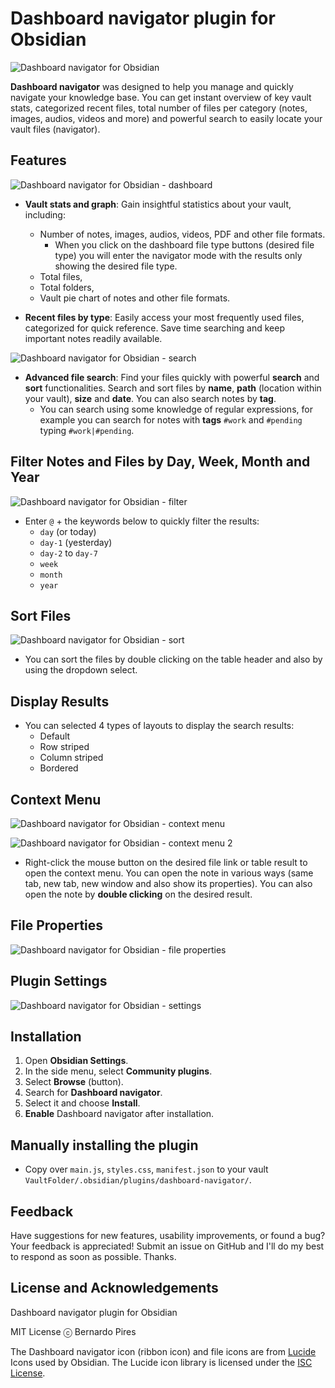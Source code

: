 # Dashboard navigator plugin for Obsidian

![Dashboard navigator for Obsidian](images/dashboard_navigator_plugin_intro.png)

**Dashboard navigator** was designed to help you manage and quickly navigate your knowledge base. You can get instant overview of key vault stats, categorized recent files, total number of files per category (notes, images, audios, videos and more) and powerful search to easily locate your vault files (navigator).

## Features

![Dashboard navigator for Obsidian - dashboard](images/dn_dashboard_01.png)

- **Vault stats and graph**: Gain insightful statistics about your vault, including:
  - Number of notes, images, audios, videos, PDF and other file formats.
    - When you click on the dashboard file type buttons (desired file type) you will enter the navigator mode with the results only showing the desired file type. 
  - Total files, 
  - Total folders, 
  - Vault pie chart of notes and other file formats.
  
- **Recent files by type**: Easily access your most frequently used files, categorized for quick reference. Save time searching and keep important notes readily available.

![Dashboard navigator for Obsidian - search](images/dn_navigator_01.png)

- **Advanced file search**: Find your files quickly with powerful **search** and **sort** functionalities. Search and sort files by **name**, **path** (location within your vault), **size** and **date**. You can also search notes by **tag**.
  - You can search using some knowledge of regular expressions, for example you can search for notes with **tags** `#work` and `#pending` typing `#work|#pending`.

## Filter Notes and Files by Day, Week, Month and Year

![Dashboard navigator for Obsidian - filter](images/dn_navigator_day_week_month_year.png)

- Enter `@` + the keywords below to quickly filter the results:
  - `day` (or today)
  - `day-1` (yesterday)
  - `day-2` to `day-7`
  - `week`
  - `month`
  - `year`
 
## Sort Files

![Dashboard navigator for Obsidian - sort](images/dn_navigator_sort.png)

- You can sort the files by double clicking on the table header and also by using the dropdown select.
 
## Display Results

- You can selected 4 types of layouts to display the search results:
  - Default
  - Row striped
  - Column striped
  - Bordered
 
## Context Menu

![Dashboard navigator for Obsidian - context menu](images/dn_navigator_context_menu.png)

![Dashboard navigator for Obsidian - context menu 2](images/dn_navigator_context_menu_02.png)

- Right-click the mouse button on the desired file link or table result to open the context menu. You can open the note in various ways (same tab, new tab, new window and also show its properties). You can also open the note by **double clicking** on the desired result.

## File Properties

![Dashboard navigator for Obsidian - file properties](images/dn_navigator_file_properties.png)

 
## Plugin Settings

![Dashboard navigator for Obsidian - settings](images/dn_navigator_settings.png)

## Installation

1. Open **Obsidian Settings**.
2. In the side menu, select **Community plugins**.
3. Select **Browse** (button).
4. Search for **Dashboard navigator**.
5. Select it and choose **Install**.
6. **Enable** Dashboard navigator after installation.

## Manually installing the plugin

- Copy over `main.js`, `styles.css`, `manifest.json` to your vault `VaultFolder/.obsidian/plugins/dashboard-navigator/`.

## Feedback

Have suggestions for new features, usability improvements, or found a bug? Your feedback is appreciated! Submit an issue on GitHub and I'll do my best to respond as soon as possible. Thanks.

## License and Acknowledgements

Dashboard navigator plugin for Obsidian

MIT License ⓒ Bernardo Pires

The Dashboard navigator icon (ribbon icon) and file icons are from [Lucide](https://lucide.dev/) Icons used by Obsidian. The Lucide icon library is licensed under the [ISC License](https://lucide.dev/license).
